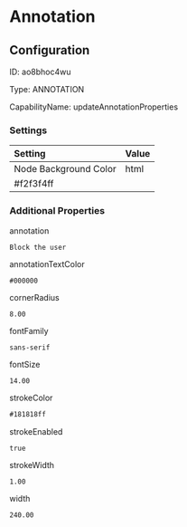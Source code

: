 # Annotation
## Configuration
ID:  ao8bhoc4wu

Type: ANNOTATION 

CapabilityName: updateAnnotationProperties

### Settings
| Setting | Value  |
| :------------------------ | ---------------------------------------- |
| Node Background Color | html 
#f2f3f4ff | 






### Additional Properties
annotation
```string 
Block the user
```


annotationTextColor
```html 
#000000
```


cornerRadius
```float64 
8.00
```


fontFamily
```string 
sans-serif
```


fontSize
```float64 
14.00
```


strokeColor
```html 
#181818ff
```


strokeEnabled
```bool 
true
```


strokeWidth
```float64 
1.00
```


width
```float64 
240.00
```




